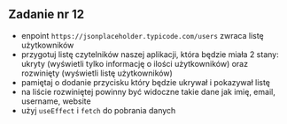 ## Zadanie nr 12

- enpoint `https://jsonplaceholder.typicode.com/users` zwraca listę użytkowników
- przygotuj listę czytelników naszej aplikacji, która będzie miała 2 stany: ukryty (wyświetli tylko informację o ilości użytkowników) oraz rozwinięty (wyświetli listę użytkowników)
- pamiętaj o dodanie przycisku który będzie ukrywał i pokazywał listę
- na liście rozwiniętej powinny być widoczne takie dane jak imię, email, username, website 
- użyj `useEffect` i `fetch` do pobrania danych
